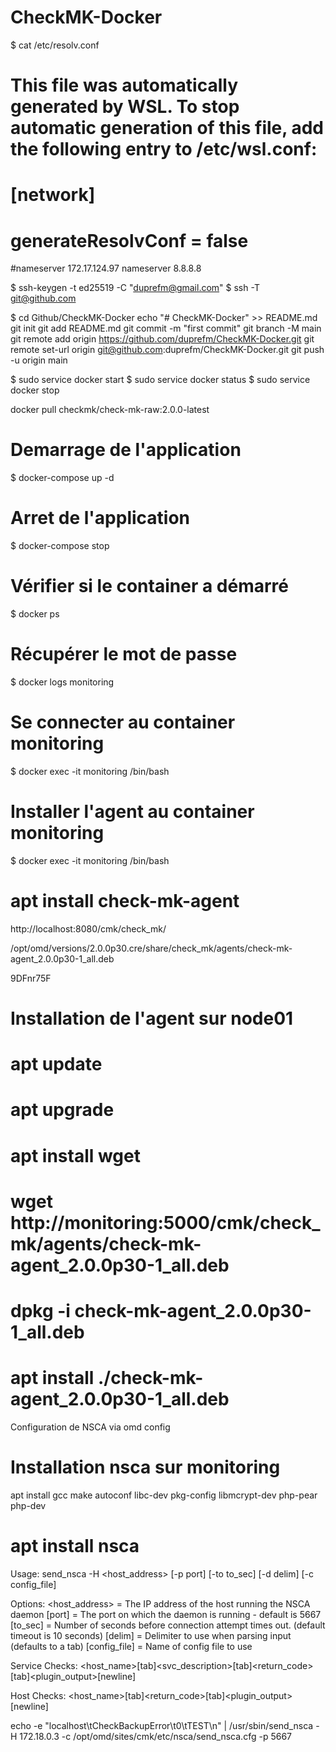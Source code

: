 # CheckMK-Docker

$ cat /etc/resolv.conf
# This file was automatically generated by WSL. To stop automatic generation of this file, add the following entry to /etc/wsl.conf:
# [network]
# generateResolvConf = false
#nameserver 172.17.124.97
nameserver 8.8.8.8


$ ssh-keygen -t ed25519 -C "duprefm@gmail.com"
$ ssh -T git@github.com

$ cd Github/CheckMK-Docker
echo "# CheckMK-Docker" >> README.md
git init
git add README.md
git commit -m "first commit"
git branch -M main
git remote add origin https://github.com/duprefm/CheckMK-Docker.git
git remote set-url origin git@github.com:duprefm/CheckMK-Docker.git
git push -u origin main


$ sudo service docker start
$ sudo service docker status
$ sudo service docker stop

docker pull checkmk/check-mk-raw:2.0.0-latest

# Demarrage de l'application
$ docker-compose up -d

# Arret de l'application
$ docker-compose stop

# Vérifier si le container a démarré
$ docker ps

# Récupérer le mot de passe
$ docker logs monitoring

# Se connecter au container monitoring
$ docker exec -it monitoring /bin/bash

# Installer l'agent au container monitoring
$ docker exec -it monitoring /bin/bash
# apt install check-mk-agent

http://localhost:8080/cmk/check_mk/


/opt/omd/versions/2.0.0p30.cre/share/check_mk/agents/check-mk-agent_2.0.0p30-1_all.deb


9DFnr75F

# Installation de l'agent sur node01
# apt update
# apt upgrade
# apt install wget
# wget http://monitoring:5000/cmk/check_mk/agents/check-mk-agent_2.0.0p30-1_all.deb
# dpkg -i check-mk-agent_2.0.0p30-1_all.deb
# apt install ./check-mk-agent_2.0.0p30-1_all.deb


Configuration de NSCA via omd config

# Installation nsca sur monitoring
apt install gcc make autoconf libc-dev pkg-config libmcrypt-dev php-pear php-dev
# apt install nsca

Usage: send_nsca -H <host_address> [-p port] [-to to_sec] [-d delim] [-c config_file]

Options:
 <host_address> = The IP address of the host running the NSCA daemon
 [port]         = The port on which the daemon is running - default is 5667
 [to_sec]       = Number of seconds before connection attempt times out.
                  (default timeout is 10 seconds)
 [delim]        = Delimiter to use when parsing input (defaults to a tab)
 [config_file]  = Name of config file to use


Service Checks:
<host_name>[tab]<svc_description>[tab]<return_code>[tab]<plugin_output>[newline]

Host Checks:
<host_name>[tab]<return_code>[tab]<plugin_output>[newline]

echo -e "localhost\tCheckBackupError\t0\tTEST\n" | /usr/sbin/send_nsca -H 172.18.0.3 -c /opt/omd/sites/cmk/etc/nsca/send_nsca.cfg -p 5667
